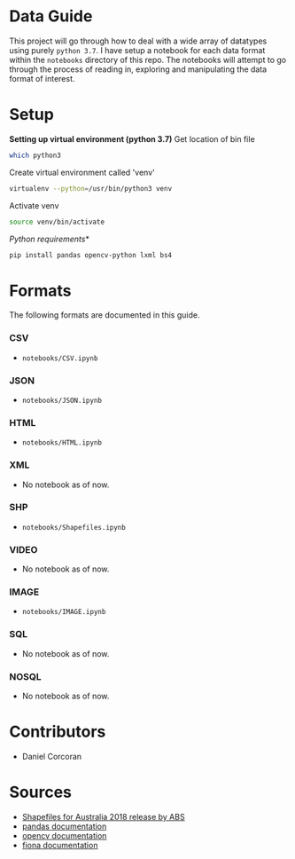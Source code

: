 # Data Guide
This project will go through how to deal with a wide array of datatypes using purely `python 3.7`. I have setup a notebook for each data format within the `notebooks` directory of this repo. The notebooks will attempt to go through the process of reading in, exploring and manipulating the data format of interest.

# Setup
**Setting up virtual environment (python 3.7)**
Get location of bin file 
```sh
which python3
```

Create virtual environment called 'venv'
```sh
virtualenv --python=/usr/bin/python3 venv
```

Activate venv 
```sh
source venv/bin/activate
```

*Python requirements**
```sh
pip install pandas opencv-python lxml bs4
```
# Formats
The following formats are documented in this guide.
### CSV
- `notebooks/CSV.ipynb`
### JSON
- `notebooks/JSON.ipynb`
### HTML
- `notebooks/HTML.ipynb`
### XML
- No notebook as of now.
### SHP
- `notebooks/Shapefiles.ipynb`
### VIDEO
- No notebook as of now.
### IMAGE
- `notebooks/IMAGE.ipynb`
### SQL
- No notebook as of now.
### NOSQL
- No notebook as of now.

# Contributors
- Daniel Corcoran

# Sources
- [Shapefiles for Australia 2018 release by ABS](https://www.abs.gov.au/AUSSTATS/abs@.nsf/DetailsPage/1270.0.55.003July%202018?OpenDocument)
- [pandas documentation](https://pandas.pydata.org/pandas-docs/stable/)
- [opencv documentation](https://opencv-python-tutroals.readthedocs.io/en/latest/index.html)
- [fiona documentation](https://pypi.org/project/Fiona/)
